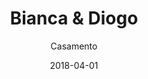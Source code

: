 ---
title: Bianca & Diogo
subtitle: "Casamento"
layout: default
modal-id: 30
date: 2018-04-01
img: "bianca_diogo-893x272.jpg"
thumbnail: "bianca_diogo-893x272.jpg"
alt: image-alt
project-date: April 2014
client: Start Bootstrap
category: Web Development
description: "

Casamento de Bianca & Diogo.

"

---